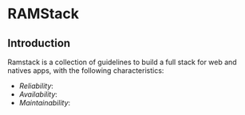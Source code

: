 # RAMStack
## Introduction

Ramstack is a collection of guidelines to build a full stack for web and natives apps, with the following characteristics:

 - *Reliability*:
 - *Availability*:
 - *Maintainability*:

<!--stackedit_data:
eyJoaXN0b3J5IjpbLTUwOTQ4NTI2MCwtMjAwNDM0MDU5LC0xOD
c3NTk1Mjc1XX0=
-->